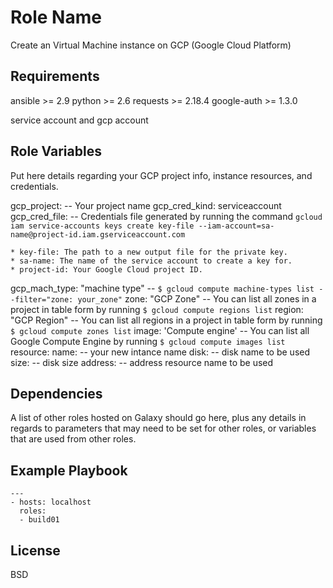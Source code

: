 Role Name
=========

Create an Virtual Machine instance on GCP (Google Cloud Platform)

Requirements
------------

ansible >= 2.9
python >= 2.6
requests >= 2.18.4
google-auth >= 1.3.0

service account and gcp account

Role Variables
--------------

Put here details regarding your GCP project info, instance resources, and credentials.    

gcp_project: -- Your project name
gcp_cred_kind: serviceaccount
gcp_cred_file: -- Credentials file generated by running the command ``` gcloud iam service-accounts keys create key-file --iam-account=sa-name@project-id.iam.gserviceaccount.com ```

	* key-file: The path to a new output file for the private key.
	* sa-name: The name of the service account to create a key for.
	* project-id: Your Google Cloud project ID.  

gcp_mach_type: "machine type" -- ``` $ gcloud compute machine-types list --filter="zone: your_zone" ```
zone: "GCP Zone" -- You can list all zones in a project in table form by running ``` $ gcloud compute regions list ``` 
region: "GCP Region" -- You can list all regions in a project in table form by running ``` $ gcloud compute zones list ```
image: 'Compute engine' -- You can list all Google Compute Engine by running ``` $ gcloud compute images list ```
resource:
       name: -- your new intance name
       disk: -- disk name to be used 
       size: -- disk size
       address: -- address resource name to be used

Dependencies
------------

A list of other roles hosted on Galaxy should go here, plus any details in regards to parameters that may need to be set for other roles, or variables that are used from other roles.

Example Playbook
----------------

```
---
- hosts: localhost
  roles:
  - build01
```

License
-------

BSD
